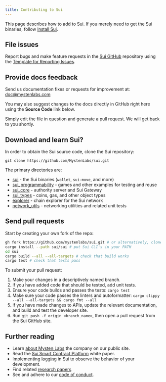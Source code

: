 ```yaml
---
title: Contributing to Sui
---
```


This page describes how to add to Sui. If you merely need to get the Sui binaries, follow [Install Sui](../build/install.md).

## File issues

Report bugs and make feature requests in the [Sui GitHub](https://github.com/MystenLabs/sui/issues) repository
using the [Template for Reporting Issues](https://github.com/MystenLabs/sui/blob/main/ISSUES.md).

## Provide docs feedback

Send us documentation fixes or requests for improvement at:
doc@mystenlabs.com

You may also suggest changes to the docs directly in GitHub right here using the **Source Code** link below.

Simply edit the file in question and generate a pull request. We will get back to you shortly.

## Download and learn Sui?

In order to obtain the Sui source code, clone the Sui repository:

```shell
git clone https://github.com/MystenLabs/sui.git
```

The primary directories are:

* [sui](https://github.com/MystenLabs/sui/tree/main/sui) - the Sui binaries (`wallet`, `sui-move`, and more)
* [sui_programmability](https://github.com/MystenLabs/sui/tree/main/sui_programmability) - games and other examples for testing and reuse
* [sui_core](https://github.com/MystenLabs/sui/tree/main/sui_core) - authority server and Sui Gateway
* [sui_types](https://github.com/MystenLabs/sui/tree/main/sui_types) - coins, gas, and other object types
* [explorer](https://github.com/MystenLabs/sui/tree/main/explorer) - chain explorer for the Sui network
* [network_utils](https://github.com/MystenLabs/sui/tree/main/network_utils) - networking utilities and related unit tests

## Send pull requests

Start by creating your own fork of the repo:
```bash
gh fork https://github.com/mystenlabs/sui.git # or alternatively, clone your fork
cargo install --path sui/sui # put Sui CLI's in your PATH
cd sui
cargo build --all --all-targets # check that build works
cargo test # check that tests pass
```

To submit your pull request:

1. Make your changes in a descriptively named branch.
2. If you have added code that should be tested, add unit tests.
3. Ensure your code builds and passes the tests: `cargo test`
4. Make sure your code passes the linters and autoformatter: `cargo clippy --all --all-targets && cargo fmt --all`
5. If you have made changes to APIs, update the relevant documentation, and build and test the developer site.
6. Run `git push -f origin <branch_name>`, then open a pull request from the Sui GitHub site.

## Further reading

* Learn [about Mysten Labs](https://mystenlabs.com/) the company on our public site.
* Read the [Sui Smart Contract Platform](../../paper/sui.pdf) white paper.
* Implementing [logging](../contribute/observability.md) in Sui to observe the behavior of your development.
* Find related [research papers](../contribute/research-papers.md).
* See and adhere to our [code of conduct](../contribute/code-of-conduct.md).
